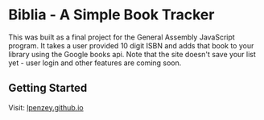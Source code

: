 # Biblia - A Simple Book Tracker 

This was built as a final project for the General Assembly JavaScript program. It takes a user provided 10 digit ISBN and adds that book to your library using the Google books api. Note that the site doesn't save your list yet - user login and other features are coming soon. 

## Getting Started

Visit: [lpenzey.github.io](https://lpenzey.github.io/)
